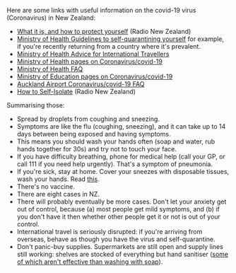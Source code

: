 Here are some links with useful information on the covid-19 virus (Coronavirus) in New Zealand:
- [What it is, and how to protect yourself](https://www.rnz.co.nz/news/national/410402/coronavirus-what-is-covid-19-and-how-to-protect-yourself-from-the-outbreak) (Radio New Zealand)
- [Ministry of Health Guidelines to self-quarantining yourself](https://www.health.govt.nz/our-work/diseases-and-conditions/covid-19-novel-coronavirus/covid-19-novel-coronavirus-health-advice-general-public/covid-19-novel-coronavirus-self-isolation) for example, if you're recently returning from a country where it's prevalent.
- [Ministry of Health Advice for International Travellers](https://www.health.govt.nz/our-work/diseases-and-conditions/covid-19-novel-coronavirus/covid-19-novel-coronavirus-information-specific-audiences/covid-19-novel-coronavirus-advice-travellers)
- [Ministry of Health pages on Coronavirus/covid-19](https://www.health.govt.nz/our-work/diseases-and-conditions/covid-19-novel-coronavirus)
- [Ministry of Health FAQ](https://www.health.govt.nz/our-work/diseases-and-conditions/covid-19-novel-coronavirus/covid-19-novel-coronavirus-health-advice-general-public/covid-19-novel-coronavirus-questions-and-answers)
- [Ministry of Education pages on Coronavirus/covid-19](http://www.education.govt.nz/school/health-safety-and-wellbeing/student-and-staff-health/novel-coronavirus-2019-ncov/)
- [Auckland Airport Coronavirus/covid-19 FAQ](https://www.aucklandairport.co.nz/information/novel-coronavirus-frequently-asked-questions)
- [How to Self-Isolate](https://www.rnz.co.nz/national/programmes/first-up/audio/2018737875/dos-and-don-ts-of-self-isolation-your-questions-answered) (Radio New Zealand)

Summarising those:
- Spread by droplets from coughing and sneezing.
- Symptoms are like the flu (coughing, sneezing), and it can take up to 14 days between being exposed and having symptoms.
- This means you should wash your hands often (soap and water, rub hands together for 30s) and try not to touch your face.
- If you have difficulty breathing, phone for medical help (call your GP, or call 111 if you need help urgently). That's a symptom of pneumonia.
- If you're sick, stay at home. Cover your sneezes with disposable tissues, wash your hands. Read [this](https://www.health.govt.nz/our-work/diseases-and-conditions/covid-19-novel-coronavirus/covid-19-novel-coronavirus-health-advice-general-public/caring-yourself-and-others-who-have-or-may-have-covid-19-home).
- There's no vaccine.
- There are eight cases in NZ.
- There will probably eventually be more cases. Don't let your anxiety get out of control, because (a) most people get mild symptoms, and (b) if you don't have it then whether other people get it or not is out of your control.
- International travel is seriously disrupted: if you're arriving from overseas, behave as though you have the virus and self-quarantine.
- Don't panic-buy supplies. Supermarkets are still open and supply lines still working: shelves are stocked of everything but hand sanitiser ([some of which aren't effective than washing with soap](https://www.weforum.org/agenda/2020/03/coronavirus-soap-covid-19-virus-hygiene/)).
